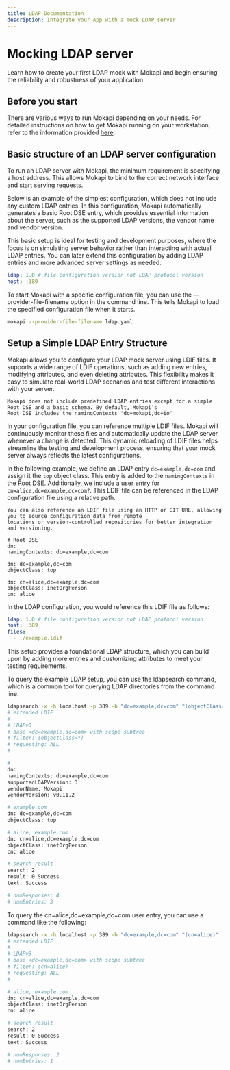 ```yaml
---
title: LDAP Documentation
description: Integrate your App with a mock LDAP server
---
```

# Mocking LDAP server

Learn how to create your first LDAP mock with Mokapi and begin ensuring the reliability and robustness of your application.

## Before you start

There are various ways to run Mokapi depending on your needs. For detailed instructions on how to get Mokapi running on 
your workstation, refer to the information provided [here](/docs/guides/get-started/running.md).

## Basic structure of an LDAP server configuration

To run an LDAP server with Mokapi, the minimum requirement is specifying a host address. This allows Mokapi to bind to 
the correct network interface and start serving requests.

Below is an example of the simplest configuration, which does not include any custom LDAP entries. In this configuration, 
Mokapi automatically generates a basic Root DSE entry, which provides essential information about the server, such as 
the supported LDAP versions, the vendor name and vendor version.

This basic setup is ideal for testing and development purposes, where the focus is on simulating server behavior rather
than interacting with actual LDAP entries. You can later extend this configuration by adding LDAP entries and more 
advanced server settings as needed.

```yaml tab=ldap.yaml
ldap: 1.0 # file configuration version not LDAP protocol version 
host: :389
```

To start Mokapi with a specific configuration file, you can use the --provider-file-filename option in the command 
line. This tells Mokapi to load the specified configuration file when it starts.

```bash
mokapi --provider-file-filename ldap.yaml
```

## Setup a Simple LDAP Entry Structure

Mokapi allows you to configure your LDAP mock server using LDIF files. It supports a wide range of LDIF operations, 
such as adding new entries, modifying attributes, and even deleting attributes. This flexibility makes it 
easy to simulate real-world LDAP scenarios and test different interactions with your server.

``` box=info
Mokapi does not include predefined LDAP entries except for a simple Root DSE and a basic schema. By default, Mokapi’s 
Root DSE includes the namingContexts 'dc=mokapi,dc=io'
```

In your configuration file, you can reference multiple LDIF files. Mokapi will continuously monitor these files and 
automatically update the LDAP server whenever a change is detected. This dynamic reloading of LDIF files helps streamline 
the testing and development process, ensuring that your mock server always reflects the latest configurations.

In the following example, we define an LDAP entry `dc=example,dc=com` and assign it the `top` object class.
This entry is added to the `namingContexts` in the Root DSE. Additionally, we include a user entry for `cn=alice,dc=example,dc=com?`.
This LDIF file can be referenced in the LDAP configuration file using a relative path.

``` box=tip
You can also reference an LDIF file using an HTTP or GIT URL, allowing you to source configuration data from remote 
locations or version-controlled repositories for better integration and versioning.
```

```ldif tab=example.ldif
# Root DSE
dn:
namingContexts: dc=example,dc=com

dn: dc=example,dc=com
objectClass: top

dn: cn=alice,dc=example,dc=com
objectClass: inetOrgPerson
cn: alice
```

In the LDAP configuration, you would reference this LDIF file as follows:

```yaml tab=ldap.yaml
ldap: 1.0 # file configuration version not LDAP protocol version 
host: :389
files:
  - ./example.ldif
```

This setup provides a foundational LDAP structure, which you can build upon by adding more entries and customizing attributes to meet your testing requirements.

To query the example LDAP setup, you can use the ldapsearch command, which is a common tool for querying LDAP directories from the command line.

```bash
ldapsearch -x -h localhost -p 389 -b "dc=example,dc=com" "(objectClass=*)"
# extended LDIF
#
# LDAPv3
# base <dc=example,dc=com> with scope subtree
# filter: (objectClass=*)
# requesting: ALL
#

#
dn:
namingContexts: dc=example,dc=com
supportedLDAPVersion: 3
vendorName: Mokapi
vendorVersion: v0.11.2

# example.com
dn: dc=example,dc=com
objectClass: top

# alice, example.com
dn: cn=alice,dc=example,dc=com
objectClass: inetOrgPerson
cn: alice

# search result
search: 2
result: 0 Success
text: Success

# numResponses: 4
# numEntries: 3
```

To query the cn=alice,dc=example,dc=com user entry, you can use a command like the following:

```bash
ldapsearch -x -h localhost -p 389 -b "dc=example,dc=com" "(cn=alice)"
# extended LDIF
#
# LDAPv3
# base <dc=example,dc=com> with scope subtree
# filter: (cn=alice)
# requesting: ALL
#

# alice, example.com
dn: cn=alice,dc=example,dc=com
objectClass: inetOrgPerson
cn: alice

# search result
search: 2
result: 0 Success
text: Success

# numResponses: 2
# numEntries: 1
```
